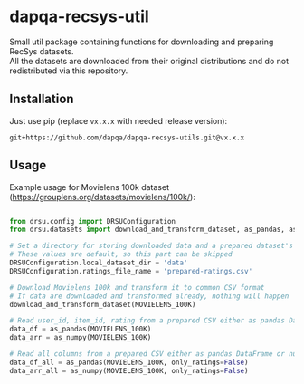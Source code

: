 # dapqa-recsys-util

Small util package containing functions for downloading and preparing RecSys datasets.  
All the datasets are downloaded from their original distributions and do not redistributed via this repository.

## Installation

Just use pip (replace `vx.x.x` with needed release version):

```shell
git+https://github.com/dapqa/dapqa-recsys-utils.git@vx.x.x
```

## Usage

Example usage for Movielens 100k dataset (https://grouplens.org/datasets/movielens/100k/):

```python

from drsu.config import DRSUConfiguration
from drsu.datasets import download_and_transform_dataset, as_pandas, as_numpy, MOVIELENS_100K

# Set a directory for storing downloaded data and a prepared dataset's CSV name
# These values are default, so this part can be skipped
DRSUConfiguration.local_dataset_dir = 'data'
DRSUConfiguration.ratings_file_name = 'prepared-ratings.csv'

# Download Movielens 100k and transform it to common CSV format
# If data are downloaded and transformed already, nothing will happen
download_and_transform_dataset(MOVIELENS_100K)

# Read user_id, item_id, rating from a prepared CSV either as pandas DataFrame or numpy array
data_df = as_pandas(MOVIELENS_100K)
data_arr = as_numpy(MOVIELENS_100K)

# Read all columns from a prepared CSV either as pandas DataFrame or numpy array
data_df_all = as_pandas(MOVIELENS_100K, only_ratings=False)
data_arr_all = as_numpy(MOVIELENS_100K, only_ratings=False)
```